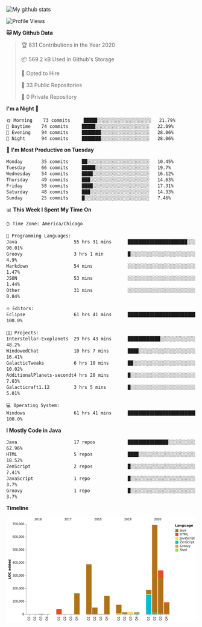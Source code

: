 ![My github stats](https://github-readme-stats.vercel.app/api?username=romvoid95&theme=gruvbox&include_all_commits=true&show_icons=true")

<!--START_SECTION:waka-->
![Profile Views](http://img.shields.io/badge/Profile%20Views-3-blue)

**🐱 My Github Data** 

> 🏆 831 Contributions in the Year 2020
 > 
> 📦 569.2 kB Used in Github's Storage 
 > 
> 💼 Opted to Hire
 > 
> 📜 33 Public Repositories
 > 
> 🔑 0 Private Repository 
 > 
**I'm a Night 🦉** 

```text
🌞 Morning    73 commits     █████░░░░░░░░░░░░░░░░░░░░   21.79% 
🌆 Daytime    74 commits     █████░░░░░░░░░░░░░░░░░░░░   22.09% 
🌃 Evening    94 commits     ███████░░░░░░░░░░░░░░░░░░   28.06% 
🌙 Night      94 commits     ███████░░░░░░░░░░░░░░░░░░   28.06%

```
📅 **I'm Most Productive on Tuesday** 

```text
Monday       35 commits     ██░░░░░░░░░░░░░░░░░░░░░░░   10.45% 
Tuesday      66 commits     █████░░░░░░░░░░░░░░░░░░░░   19.7% 
Wednesday    54 commits     ████░░░░░░░░░░░░░░░░░░░░░   16.12% 
Thursday     49 commits     ███░░░░░░░░░░░░░░░░░░░░░░   14.63% 
Friday       58 commits     ████░░░░░░░░░░░░░░░░░░░░░   17.31% 
Saturday     48 commits     ███░░░░░░░░░░░░░░░░░░░░░░   14.33% 
Sunday       25 commits     █░░░░░░░░░░░░░░░░░░░░░░░░   7.46%

```


📊 **This Week I Spent My Time On** 

```text
⌚︎ Time Zone: America/Chicago

💬 Programming Languages: 
Java                     55 hrs 31 mins      ██████████████████████░░░   90.01% 
Groovy                   3 hrs 1 min         █░░░░░░░░░░░░░░░░░░░░░░░░   4.9% 
Markdown                 54 mins             ░░░░░░░░░░░░░░░░░░░░░░░░░   1.47% 
JSON                     53 mins             ░░░░░░░░░░░░░░░░░░░░░░░░░   1.44% 
Other                    31 mins             ░░░░░░░░░░░░░░░░░░░░░░░░░   0.84%

🔥 Editors: 
Eclipse                  61 hrs 41 mins      █████████████████████████   100.0%

🐱‍💻 Projects: 
Interstellar-Exoplanets  29 hrs 43 mins      ████████████░░░░░░░░░░░░░   48.2% 
WindowedChat             10 hrs 7 mins       ████░░░░░░░░░░░░░░░░░░░░░   16.41% 
GalacticTweaks           6 hrs 10 mins       ██░░░░░░░░░░░░░░░░░░░░░░░   10.02% 
AdditionalPlanets-secondt4 hrs 20 mins       █░░░░░░░░░░░░░░░░░░░░░░░░   7.03% 
Galacticraft1.12         3 hrs 5 mins        █░░░░░░░░░░░░░░░░░░░░░░░░   5.01%

💻 Operating System: 
Windows                  61 hrs 41 mins      █████████████████████████   100.0%

```

**I Mostly Code in Java** 

```text
Java                     17 repos            ███████████████░░░░░░░░░░   62.96% 
HTML                     5 repos             ████░░░░░░░░░░░░░░░░░░░░░   18.52% 
ZenScript                2 repos             █░░░░░░░░░░░░░░░░░░░░░░░░   7.41% 
JavaScript               1 repo              █░░░░░░░░░░░░░░░░░░░░░░░░   3.7% 
Groovy                   1 repo              █░░░░░░░░░░░░░░░░░░░░░░░░   3.7%

```


**Timeline**

![Chart not found](https://github.com/ROMVoid95/ROMVoid95/blob/master/charts/bar_graph.png) 


<!--END_SECTION:waka-->
